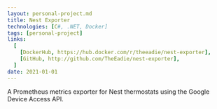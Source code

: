 ```yaml
---
layout: personal-project.md
title: Nest Exporter
technologies: [C#, .NET, Docker]
tags: [personal-project]
links:
  [
    [DockerHub, https://hub.docker.com/r/theeadie/nest-exporter],
    [GitHub, http://github.com/TheEadie/nest-exporter],
  ]
date: 2021-01-01
---
```


A Prometheus metrics exporter for Nest thermostats using the Google Device Access API.
